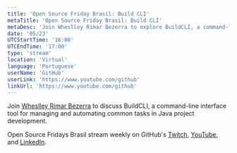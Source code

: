 ```yaml
---
title: 'Open Source Friday Brasil: Build CLI'
metaTitle: 'Open Source Friday Brasil: Build CLI'
metaDesc: 'Join Wheslley Rimar Bezerra to explore BuildCLI, a command-line tool for managing Java project development.'
date: '05/23'
UTCStartTime: '16:00'
UTCEndTime: '17:00'
type: 'stream'
location: 'Virtual'
language: 'Portuguese'
userName: 'GitHub'
userLink: 'https://www.youtube.com/github'
linkUrl: 'https://www.youtube.com/github'
---
```


Join [Wheslley Rimar Bezerra](https://github.com/wheslleyrimar) to discuss BuildCLI, a command-line interface tool for managing and automating common tasks in Java project development.

Open Source Fridays Brasil stream weekly on GitHub's [Twitch](https://www.twitch.tv/githubbrasil), [YouTube](https://github.com/youtube), and [LinkedIn](https://www.linkedin.com/company/githubbrasil).
